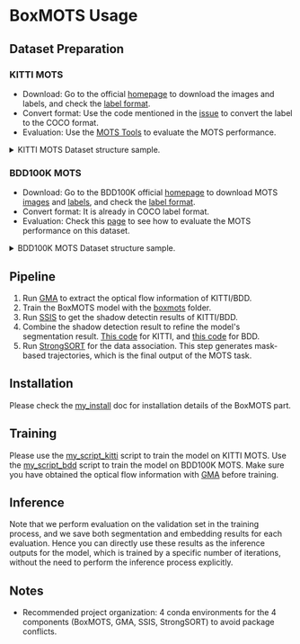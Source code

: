 # BoxMOTS Usage
## Dataset Preparation
### KITTI MOTS
- Download: Go to the official [homepage](https://www.vision.rwth-aachen.de/page/mots) to download the images and labels, and check the [label format](https://www.vision.rwth-aachen.de/page/mots#:~:text=code%20on%20github-,Annotation%20Format,-We%20provide%20two).
- Convert format: Use the code mentioned in the [issue](https://github.com/VisualComputingInstitute/TrackR-CNN/issues/60) to convert the label to the COCO format.
- Evaluation: Use the [MOTS Tools](https://github.com/VisualComputingInstitute/mots_tools) to evaluate the MOTS performance.

<details>
<summary>KITTI MOTS Dataset structure sample.</summary>
  
```
├── KITTI_MOTS
│   ├── annotations
│       ├── train_in_trainval_gt_as_coco_instances.json
|       ├── val_in_trainval_gt_as_coco_instances.json
│   ├── imgs
│       ├── train_in_trainval
│           ├── 0000
|               ├── 000000.png
|               ├── 000001.png
|               ├── ...
|               ├── 000153.png
│           ├── 0001
│           ├── 0003
│           ├── ...
│           ├── 0020
│       ├── val_in_trainval
│           ├── 0002
│           ├── 0006
│           ├── 0007
│           ├── ...
│           ├── 0018
```

</details>

### BDD100K MOTS
- Download: Go to the BDD100K official [homepage](https://doc.bdd100k.com/download.html) to download MOTS [images](https://doc.bdd100k.com/download.html#mots-2020-images) and [labels](https://doc.bdd100k.com/download.html#mots-2020-labels), and check the [label format](https://doc.bdd100k.com/download.html#mots-2020-labels:~:text=2020%20The%20bitmask%20format%20is%20explained%20at%3A-,Instance%20Segmentation%20Format,-.).
- Convert format: It is already in COCO label format.
- Evaluation: Check this [page](https://doc.bdd100k.com/evaluate.html#multi-object-tracking-and-segmentation-segmentation-tracking) to see how to evaluate the MOTS performance on this dataset.

<details>
<summary>BDD100K MOTS Dataset structure sample.</summary>
  
```
├── bdd100k
│   ├── images
│       ├── seg_track_20
│           ├── train
│               ├── 000d4f89-3bcbe37a
│                   ├── 000d4f89-3bcbe37a-0000001.jpg
│                   ├── ...
│               ├── 000d35d3-41990aa4
│               ├── ...
│           ├── val
│   ├── labels
│       ├── seg_track_20
│           ├── bitmasks
|           ├── colormaps
│           ├── from_rles
│               ├── train_seg_track.json
|               ├── val_seg_track.json
|           ├── polygons
│           ├── rles

```

</details>

## Pipeline
1. Run [GMA](https://github.com/Spritea/BoxMOTS/tree/main/GMA) to extract the optical flow information of KITTI/BDD.
2. Train the BoxMOTS model with the [boxmots](.) folder.
3. Run [SSIS](https://github.com/Spritea/BoxMOTS/tree/main/SSIS) to get the shadow detectin results of KITTI/BDD.
4. Combine the shadow detection result to refine the model's segmentation result. [This code](https://github.com/Spritea/BoxMOTS/blob/main/boxmots/my_code/for_shadow/combine_shadow.py) for KITTI, and [this code](https://github.com/Spritea/BoxMOTS/blob/main/boxmots/my_code/for_shadow/combine_shadow_bdd_by_class.py) for BDD.
5. Run [StrongSORT](https://github.com/Spritea/BoxMOTS/tree/main/StrongSORT) for the data association. This step generates mask-based trajectories, which is the final output of the MOTS task.

## Installation
Please check the [my_install](my_install.md) doc for installation details of the BoxMOTS part.

## Training
Please use the [my_script_kitti](my_script_kitti.sh) script to train the model on KITTI MOTS. Use the [my_script_bdd](my_script_bdd.sh) script to train the model on BDD100K MOTS. Make sure you have obtained the optical flow information with [GMA](https://github.com/Spritea/BoxMOTS/tree/main/GMA) before training.

## Inference
Note that we perform evaluation on the validation set in the training process, and we save both segmentation and embedding results for each evaluation. Hence you can directly use these results as the inference outputs for the model, which is trained by a specific number of iterations, without the need to perform the inference process explicitly.

## Notes
- Recommended project organization: 4 conda environments for the 4 components (BoxMOTS, GMA, SSIS, StrongSORT) to avoid package conflicts.
